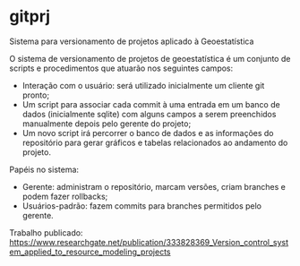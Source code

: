 # gitprj
Sistema para versionamento de projetos aplicado à Geoestatística

O sistema de versionamento de projetos de geoestatística é um conjunto de scripts e procedimentos que atuarão nos seguintes campos:

* Interação com o usuário: será utilizado inicialmente um cliente git pronto;
* Um script para associar cada commit à uma entrada em um banco de dados (inicialmente sqlite) com alguns campos a serem preenchidos manualmente depois pelo gerente do projeto;
* Um novo script irá percorrer o banco de dados e as informações do repositório para gerar gráficos e tabelas relacionados ao andamento do projeto.

Papéis no sistema:
* Gerente: administram o repositório, marcam versões, criam branches e podem fazer rollbacks;
* Usuários-padrão: fazem commits para branches permitidos pelo gerente.

Trabalho publicado: https://www.researchgate.net/publication/333828369_Version_control_system_applied_to_resource_modeling_projects
